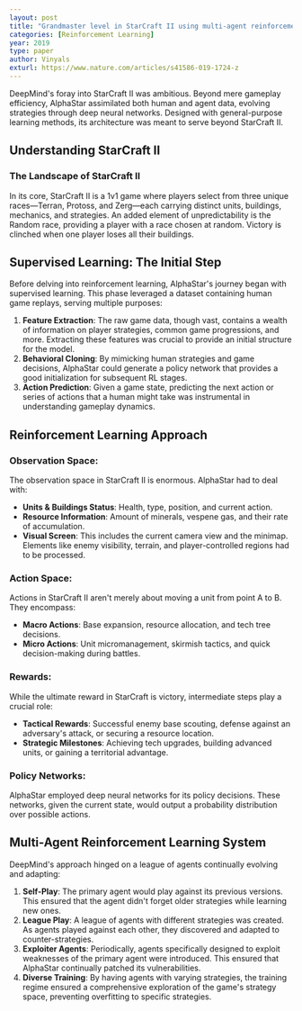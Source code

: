 ```yaml
---
layout: post
title: "Grandmaster level in StarCraft II using multi-agent reinforcement learning"
categories: [Reinforcement Learning]
year: 2019
type: paper
author: Vinyals
exturl: https://www.nature.com/articles/s41586-019-1724-z
---
```

DeepMind's foray into StarCraft II was ambitious. Beyond mere gameplay efficiency, AlphaStar assimilated both human and agent data, evolving strategies through deep neural networks. Designed with general-purpose learning methods, its architecture was meant to serve beyond StarCraft II.

## Understanding StarCraft II

### The Landscape of StarCraft II

In its core, StarCraft II is a 1v1 game where players select from three unique races—Terran, Protoss, and Zerg—each carrying distinct units, buildings, mechanics, and strategies. An added element of unpredictability is the Random race, providing a player with a race chosen at random. Victory is clinched when one player loses all their buildings.

## Supervised Learning: The Initial Step

Before delving into reinforcement learning, AlphaStar's journey began with supervised learning. This phase leveraged a dataset containing human game replays, serving multiple purposes:

1. **Feature Extraction**: The raw game data, though vast, contains a wealth of information on player strategies, common game progressions, and more. Extracting these features was crucial to provide an initial structure for the model.
2. **Behavioral Cloning**: By mimicking human strategies and game decisions, AlphaStar could generate a policy network that provides a good initialization for subsequent RL stages.
3. **Action Prediction**: Given a game state, predicting the next action or series of actions that a human might take was instrumental in understanding gameplay dynamics.

## Reinforcement Learning Approach

### Observation Space:

The observation space in StarCraft II is enormous. AlphaStar had to deal with:

- **Units & Buildings Status**: Health, type, position, and current action.
- **Resource Information**: Amount of minerals, vespene gas, and their rate of accumulation.
- **Visual Screen**: This includes the current camera view and the minimap. Elements like enemy visibility, terrain, and player-controlled regions had to be processed.

### Action Space:

Actions in StarCraft II aren't merely about moving a unit from point A to B. They encompass:

- **Macro Actions**: Base expansion, resource allocation, and tech tree decisions.
- **Micro Actions**: Unit micromanagement, skirmish tactics, and quick decision-making during battles.

### Rewards:

While the ultimate reward in StarCraft is victory, intermediate steps play a crucial role:

- **Tactical Rewards**: Successful enemy base scouting, defense against an adversary's attack, or securing a resource location.
- **Strategic Milestones**: Achieving tech upgrades, building advanced units, or gaining a territorial advantage.

### Policy Networks:

AlphaStar employed deep neural networks for its policy decisions. These networks, given the current state, would output a probability distribution over possible actions.

## Multi-Agent Reinforcement Learning System

DeepMind's approach hinged on a league of agents continually evolving and adapting:

1. **Self-Play**: The primary agent would play against its previous versions. This ensured that the agent didn't forget older strategies while learning new ones.
2. **League Play**: A league of agents with different strategies was created. As agents played against each other, they discovered and adapted to counter-strategies.
3. **Exploiter Agents**: Periodically, agents specifically designed to exploit weaknesses of the primary agent were introduced. This ensured that AlphaStar continually patched its vulnerabilities.
4. **Diverse Training**: By having agents with varying strategies, the training regime ensured a comprehensive exploration of the game's strategy space, preventing overfitting to specific strategies.


